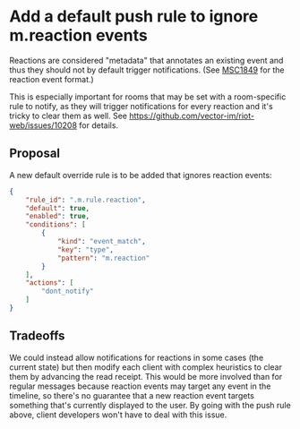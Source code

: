 # Add a default push rule to ignore m.reaction events

Reactions are considered "metadata" that annotates an existing event and thus
they should not by default trigger notifications. (See
[MSC1849](https://github.com/matrix-org/matrix-doc/blob/matthew/msc1849/proposals/1849-aggregations.md#event-format)
for the reaction event format.)

This is especially important for rooms that may be set with a room-specific rule
to notify, as they will trigger notifications for every reaction and it's tricky
to clear them as well. See https://github.com/vector-im/riot-web/issues/10208
for details.

## Proposal

A new default override rule is to be added that ignores reaction events:

```json
{
    "rule_id": ".m.rule.reaction",
    "default": true,
    "enabled": true,
    "conditions": [
        {
            "kind": "event_match",
            "key": "type",
            "pattern": "m.reaction"
        }
    ],
    "actions": [
        "dont_notify"
    ]
}
```

## Tradeoffs

We could instead allow notifications for reactions in some cases (the current
state) but then modify each client with complex heuristics to clear them by
advancing the read receipt. This would be more involved than for regular messages
because reaction events may target any event in the timeline, so there's no
guarantee that a new reaction event targets something that's currently displayed
to the user. By going with the push rule above, client developers won't have to
deal with this issue.
